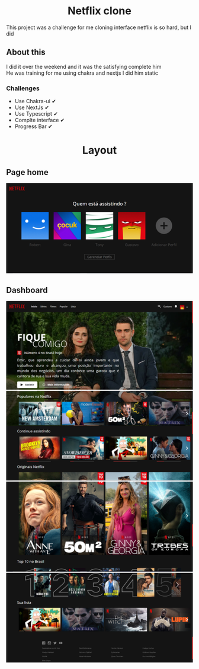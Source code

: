 <h1 align="center">Netflix clone</h1>

This project was a challenge for me cloning interface netflix is so hard, but I did

## About this

I did it over the weekend and it was the satisfying complete him <br/>
He was training for me using chakra and nextjs
I did him static

### Challenges

- Use Chakra-ui ✔
- Use NextJs ✔
- Use Typescript ✔
- Complte interface ✔
- Progress Bar ✔

<h1 align="center">Layout</h1>

## Page home

![Page home](https://github.com/Guss-droid/netflixclone/blob/main/assets/pageHome.png)

## Dashboard

![Dashboard](https://github.com/Guss-droid/netflixclone/blob/main/assets/pageDash.png)
![Dashboard 1](https://github.com/Guss-droid/netflixclone/blob/main/assets/pageDash1.png)
![List origin](https://github.com/Guss-droid/netflixclone/blob/main/assets/origin.png)
![Footer](https://github.com/Guss-droid/netflixclone/blob/main/assets/footer.png)
